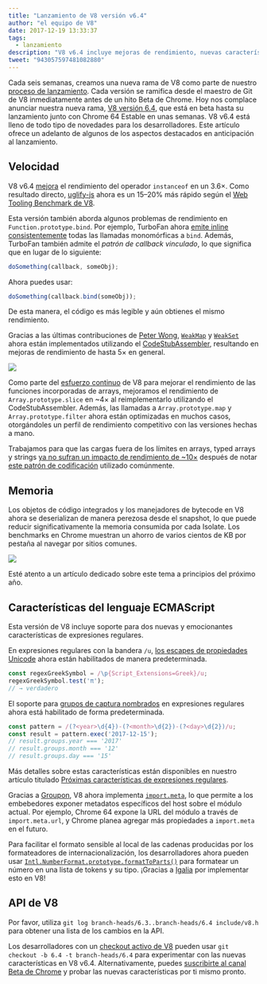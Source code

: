 ```yaml
---
title: "Lanzamiento de V8 versión v6.4"
author: "el equipo de V8"
date: 2017-12-19 13:33:37
tags:
  - lanzamiento
description: "V8 v6.4 incluye mejoras de rendimiento, nuevas características del lenguaje JavaScript y más."
tweet: "943057597481082880"
---
```

Cada seis semanas, creamos una nueva rama de V8 como parte de nuestro [proceso de lanzamiento](/docs/release-process). Cada versión se ramifica desde el maestro de Git de V8 inmediatamente antes de un hito Beta de Chrome. Hoy nos complace anunciar nuestra nueva rama, [V8 versión 6.4](https://chromium.googlesource.com/v8/v8.git/+log/branch-heads/6.4), que está en beta hasta su lanzamiento junto con Chrome 64 Estable en unas semanas. V8 v6.4 está lleno de todo tipo de novedades para los desarrolladores. Este artículo ofrece un adelanto de algunos de los aspectos destacados en anticipación al lanzamiento.

<!--truncate-->
## Velocidad

V8 v6.4 [mejora](https://bugs.chromium.org/p/v8/issues/detail?id=6971) el rendimiento del operador `instanceof` en un 3.6×. Como resultado directo, [uglify-js](http://lisperator.net/uglifyjs/) ahora es un 15–20% más rápido según el [Web Tooling Benchmark de V8](https://github.com/v8/web-tooling-benchmark).

Esta versión también aborda algunos problemas de rendimiento en `Function.prototype.bind`. Por ejemplo, TurboFan ahora [emite inline consistentemente](https://bugs.chromium.org/p/v8/issues/detail?id=6946) todas las llamadas monomórficas a `bind`. Además, TurboFan también admite el _patrón de callback vinculado_, lo que significa que en lugar de lo siguiente:

```js
doSomething(callback, someObj);
```

Ahora puedes usar:

```js
doSomething(callback.bind(someObj));
```

De esta manera, el código es más legible y aún obtienes el mismo rendimiento.

Gracias a las últimas contribuciones de [Peter Wong](https://twitter.com/peterwmwong), [`WeakMap`](https://developer.mozilla.org/en-US/docs/Web/JavaScript/Reference/Global_Objects/WeakMap) y [`WeakSet`](https://developer.mozilla.org/en-US/docs/Web/JavaScript/Reference/Global_Objects/WeakSet) ahora están implementados utilizando el [CodeStubAssembler](/blog/csa), resultando en mejoras de rendimiento de hasta 5× en general.

![](/_img/v8-release-64/weak-collection.svg)

Como parte del [esfuerzo continuo](https://bugs.chromium.org/p/v8/issues/detail?id=1956) de V8 para mejorar el rendimiento de las funciones incorporadas de arrays, mejoramos el rendimiento de `Array.prototype.slice` en ~4× al reimplementarlo utilizando el CodeStubAssembler. Además, las llamadas a `Array.prototype.map` y `Array.prototype.filter` ahora están optimizadas en muchos casos, otorgándoles un perfil de rendimiento competitivo con las versiones hechas a mano.

Trabajamos para que las cargas fuera de los límites en arrays, typed arrays y strings [ya no sufran un impacto de rendimiento de ~10×](https://bugs.chromium.org/p/v8/issues/detail?id=7027) después de notar [este patrón de codificación](/blog/elements-kinds#avoid-reading-beyond-length) utilizado comúnmente.

## Memoria

Los objetos de código integrados y los manejadores de bytecode en V8 ahora se deserializan de manera perezosa desde el snapshot, lo que puede reducir significativamente la memoria consumida por cada Isolate. Los benchmarks en Chrome muestran un ahorro de varios cientos de KB por pestaña al navegar por sitios comunes.

![](/_img/v8-release-64/codespace-consumption.svg)

Esté atento a un artículo dedicado sobre este tema a principios del próximo año.

## Características del lenguaje ECMAScript

Esta versión de V8 incluye soporte para dos nuevas y emocionantes características de expresiones regulares.

En expresiones regulares con la bandera `/u`, [los escapes de propiedades Unicode](https://mathiasbynens.be/notes/es-unicode-property-escapes) ahora están habilitados de manera predeterminada.

```js
const regexGreekSymbol = /\p{Script_Extensions=Greek}/u;
regexGreekSymbol.test('π');
// → verdadero
```

El soporte para [grupos de captura nombrados](https://developers.google.com/web/updates/2017/07/upcoming-regexp-features#named_captures) en expresiones regulares ahora está habilitado de forma predeterminada.

```js
const pattern = /(?<year>\d{4})-(?<month>\d{2})-(?<day>\d{2})/u;
const result = pattern.exec('2017-12-15');
// result.groups.year === '2017'
// result.groups.month === '12'
// result.groups.day === '15'
```

Más detalles sobre estas características están disponibles en nuestro artículo titulado [Próximas características de expresiones regulares](https://developers.google.com/web/updates/2017/07/upcoming-regexp-features).

Gracias a [Groupon](https://twitter.com/GrouponEng), V8 ahora implementa [`import.meta`](https://github.com/tc39/proposal-import-meta), lo que permite a los embebedores exponer metadatos específicos del host sobre el módulo actual. Por ejemplo, Chrome 64 expone la URL del módulo a través de `import.meta.url`, y Chrome planea agregar más propiedades a `import.meta` en el futuro.

Para facilitar el formato sensible al local de las cadenas producidas por los formateadores de internacionalización, los desarrolladores ahora pueden usar [`Intl.NumberFormat.prototype.formatToParts()`](https://github.com/tc39/proposal-intl-formatToParts) para formatear un número en una lista de tokens y su tipo. ¡Gracias a [Igalia](https://twitter.com/igalia) por implementar esto en V8!

## API de V8

Por favor, utiliza `git log branch-heads/6.3..branch-heads/6.4 include/v8.h` para obtener una lista de los cambios en la API.

Los desarrolladores con un [checkout activo de V8](/docs/source-code#using-git) pueden usar `git checkout -b 6.4 -t branch-heads/6.4` para experimentar con las nuevas características en V8 v6.4. Alternativamente, puedes [suscribirte al canal Beta de Chrome](https://www.google.com/chrome/browser/beta.html) y probar las nuevas características por ti mismo pronto.
